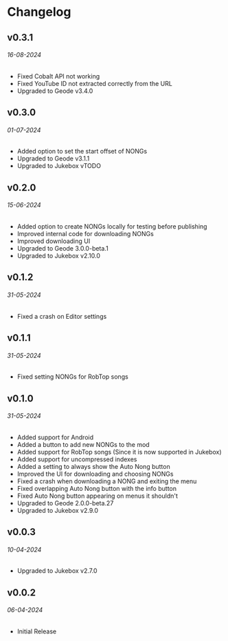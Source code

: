 # Changelog

## v0.3.1
###### 16-08-2024

- <cl>Fixed</c> Cobalt API not working
- <cl>Fixed</c> YouTube ID not extracted correctly from the URL
- <co>Upgraded</c> to Geode v3.4.0

## v0.3.0
###### 01-07-2024

- <cg>Added</c> option to set the start offset of NONGs
- <co>Upgraded</c> to Geode v3.1.1
- <co>Upgraded</c> to Jukebox vTODO

## v0.2.0
###### 15-06-2024

- <cg>Added</c> option to create NONGs locally for testing before publishing
- <cg>Improved</c> internal code for downloading NONGs
- <cg>Improved</c> downloading UI
- <co>Upgraded</c> to Geode 3.0.0-beta.1
- <co>Upgraded</c> to Jukebox v2.10.0

## v0.1.2
###### 31-05-2024

- <cl>Fixed</c> a crash on Editor settings

## v0.1.1
###### 31-05-2024

- <cl>Fixed</c> setting NONGs for RobTop songs

## v0.1.0
###### 31-05-2024

- <cg>Added</c> support for Android
- <cg>Added</c> a button to add new NONGs to the mod
- <cg>Added</c> support for RobTop songs (Since it is now supported in Jukebox)
- <cg>Added</c> support for uncompressed indexes
- <cg>Added</c> a setting to always show the Auto Nong button
- <cg>Improved</c> the UI for downloading and choosing NONGs
- <cl>Fixed</c> a crash when downloading a NONG and exiting the menu
- <cl>Fixed</c> overlapping Auto Nong button with the info button
- <cl>Fixed</c> Auto Nong button appearing on menus it shouldn't
- <co>Upgraded</c> to Geode 2.0.0-beta.27
- <co>Upgraded</c> to Jukebox v2.9.0

## v0.0.3
###### 10-04-2024

- <co>Upgraded</c> to Jukebox v2.7.0

## v0.0.2
###### 06-04-2024

- Initial Release

